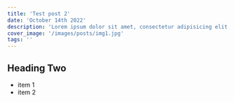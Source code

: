 ```yaml
---
title: 'Test post 2'
date: 'October 14th 2022'
description: 'Lorem ipsum dolor sit amet, consectetur adipisicing elit. Voluptatibus quia, nulla! Maiores et perferendis eaque, exercitationem praesentium nihil.'
cover_image: '/images/posts/img1.jpg'
tags: ''
---
```


## Heading Two

- item 1
- item 2
